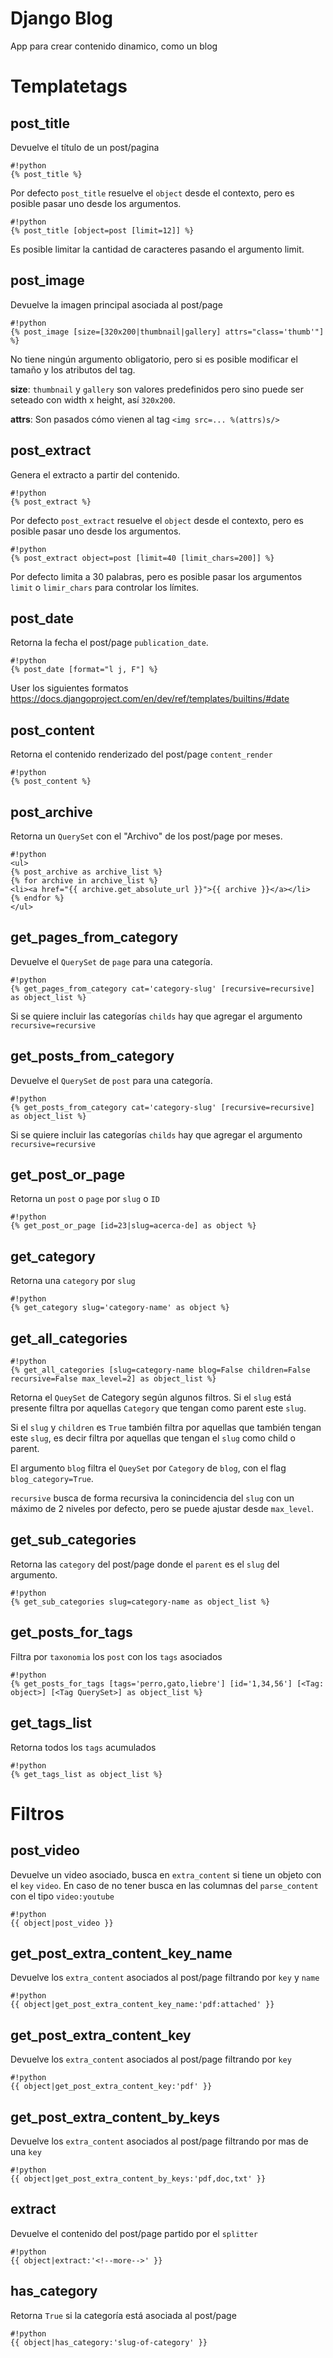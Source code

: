 Django Blog
===========

App para crear contenido dinamico, como un blog


# Templatetags

## post_title
Devuelve el título de un post/pagina

```
#!python
{% post_title %}
```

Por defecto ```post_title``` resuelve el ```object``` desde el contexto, pero es posible pasar uno desde los argumentos.

```
#!python
{% post_title [object=post [limit=12]] %}
```

Es posible limitar la cantidad de caracteres pasando el argumento limit.


## post_image
Devuelve la imagen principal asociada al post/page

```
#!python
{% post_image [size=[320x200|thumbnail|gallery] attrs="class='thumb'"] %}
```

No tiene ningún argumento obligatorio, pero si es posible modificar el tamaño y los atributos del tag.

**size**: ```thumbnail``` y ```gallery``` son valores predefinidos pero sino puede ser seteado con width x height, así ```320x200```.

**attrs**: Son pasados cómo vienen al tag ```<img src=... %(attrs)s/>```


## post_extract
Genera el extracto a partir del contenido.

```
#!python
{% post_extract %}
```

Por defecto ```post_extract``` resuelve el ```object``` desde el contexto, pero es posible pasar uno desde los argumentos.

```
#!python
{% post_extract object=post [limit=40 [limit_chars=200]] %}
```

Por defecto limita a 30 palabras, pero es posible pasar los argumentos ```limit``` o ```limir_chars``` para controlar los límites.


## post_date
Retorna la fecha el post/page ```publication_date```.

```
#!python
{% post_date [format="l j, F"] %}
```

User los siguientes formatos https://docs.djangoproject.com/en/dev/ref/templates/builtins/#date


## post_content
Retorna el contenido renderizado del post/page ```content_render```

```
#!python
{% post_content %}
```


## post_archive
Retorna un ```QuerySet``` con el "Archivo" de los post/page por meses.

```
#!python
<ul>
{% post_archive as archive_list %}
{% for archive in archive_list %}
<li><a href="{{ archive.get_absolute_url }}">{{ archive }}</a></li>
{% endfor %}
</ul>
```


## get_pages_from_category
Devuelve el ```QuerySet``` de ```page``` para una categoría.

```
#!python
{% get_pages_from_category cat='category-slug' [recursive=recursive] as object_list %}
```

Si se quiere incluir las categorías ```childs``` hay que agregar el argumento ```recursive=recursive```


## get_posts_from_category 
Devuelve el ```QuerySet``` de ```post``` para una categoría.

```
#!python
{% get_posts_from_category cat='category-slug' [recursive=recursive] as object_list %}
```

Si se quiere incluir las categorías ```childs``` hay que agregar el argumento ```recursive=recursive```


## get_post_or_page 
Retorna un ```post``` o ```page``` por ```slug``` o ```ID```

```
#!python
{% get_post_or_page [id=23|slug=acerca-de] as object %}
```


## get_category 
Retorna una ```category``` por ```slug```

```
#!python
{% get_category slug='category-name' as object %}
```

## get_all_categories 

```
#!python
{% get_all_categories [slug=category-name blog=False children=False recursive=False max_level=2] as object_list %}
```

Retorna el `QueySet` de Category según algunos filtros.
Si el `slug` está presente filtra por aquellas `Category` que tengan como
parent este `slug`.

Si el `slug` y `children` es `True` también filtra por aquellas que también
tengan este `slug`, es decir filtra por aquellas que tengan el `slug` como 
child o parent.

El argumento `blog` filtra el `QueySet` por `Category` de `blog`, con el 
flag `blog_category=True`.

`recursive` busca de forma recursiva la conincidencia del `slug` con un máximo
de 2 niveles por defecto, pero se puede ajustar desde `max_level`.


## get_sub_categories 
Retorna las ```category``` del post/page donde el ```parent``` es el ```slug``` del argumento.

```
#!python
{% get_sub_categories slug=category-name as object_list %}
```

## get_posts_for_tags 
Filtra por `taxonomia` los `post` con los `tags` asociados

```
#!python
{% get_posts_for_tags [tags='perro,gato,liebre'] [id='1,34,56'] [<Tag: object>] [<Tag QuerySet>] as object_list %}
```


## get_tags_list 
Retorna todos los `tags` acumulados

```
#!python
{% get_tags_list as object_list %}
```


# Filtros 

## post_video 
Devuelve un video asociado, busca en ```extra_content``` si tiene un objeto con el ```key``` ```video```.
En caso de no tener busca en las columnas del ```parse_content``` con el tipo ```video:youtube```

```
#!python
{{ object|post_video }}
```

## get_post_extra_content_key_name 
Devuelve los ```extra_content``` asociados al post/page filtrando por ```key``` y ```name```

```
#!python
{{ object|get_post_extra_content_key_name:'pdf:attached' }}
```


## get_post_extra_content_key 
Devuelve los ```extra_content``` asociados al post/page filtrando por ```key```

```
#!python
{{ object|get_post_extra_content_key:'pdf' }}
```


## get_post_extra_content_by_keys 
Devuelve los ```extra_content``` asociados al post/page filtrando por mas de una ```key```

```
#!python
{{ object|get_post_extra_content_by_keys:'pdf,doc,txt' }}
```


## extract 
Devuelve el contenido del post/page partido por el ```splitter```

```
#!python
{{ object|extract:'<!--more-->' }}
```


## has_category 
Retorna ```True``` si la categoría está asociada al post/page

```
#!python
{{ object|has_category:'slug-of-category' }}
```
